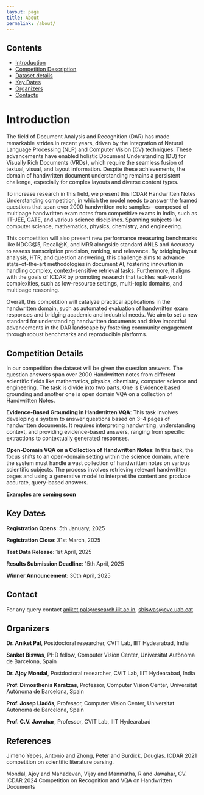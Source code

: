 ```yaml
---
layout: page
title: About
permalink: /about/
---
```



## Contents

- [Introduction](#introduction)
- [Competition Description](#competition-details)
- [Dataset details](#accepted-posts)
- [Key Dates](#competition-updates)
- [Organizers](#organizers)
- [Contacts](#contact)

# Introduction

The field of Document Analysis and Recognition (DAR) has made remarkable strides in recent years, driven by the integration of Natural Language Processing (NLP) and Computer Vision (CV) techniques. These advancements have enabled holistic Document Understanding (DU) for Visually Rich Documents (VRDs), which require the seamless fusion of textual, visual, and layout information. Despite these achievements, the domain of handwritten document understanding remains a persistent challenge, especially for complex layouts and diverse content types.

To increase research in this field, we present this ICDAR Handwritten Notes Understanding competition, in which the model needs to answer the framed questions that span over 2000 handwritten note samples—composed of multipage handwritten exam notes from competitive exams in India, such as IIT-JEE, GATE, and various science disciplines. Spanning subjects like computer science, mathematics, physics, chemistry, and engineering. 

This competition will also present new performance measuring benchmarks like NDCG@5, Recall@K, and MRR alongside standard ANLS and Accuracy to assess transcription precision, ranking, and relevance. By bridging layout analysis, HTR, and question answering, this challenge aims to advance state-of-the-art methodologies in document AI, fostering innovation in handling complex, context-sensitive retrieval tasks. Furthermore, it aligns with the goals of ICDAR by promoting research that tackles real-world complexities, such as low-resource settings, multi-topic domains, and multipage reasoning.

Overall, this competition will catalyze practical applications in the handwritten domain, such as automated evaluation of handwritten exam responses and bridging academic and industrial needs. We aim to set a new standard for understanding handwritten documents and drive impactful advancements in the DAR landscape by fostering community engagement through robust benchmarks and reproducible platforms.

## Competition Details

In our competition the dataset will be given the question answers. The question answers span over 2000 Handwritten notes from different scientific fields like mathematics, physics, chemistry, computer science and engineering. The task is divide into two parts. One is Evidence based grounding and another one is open domain VQA on a collection of Handwritten Notes.

**Evidence-Based Grounding in Handwritten VQA**: This task involves developing a system to answer questions based on 3–4 pages of handwritten documents. It requires interpreting handwriting, understanding context, and providing evidence-based answers, ranging from specific extractions to contextually generated responses.

**Open-Domain VQA on a Collection of Handwritten Notes**: In this task, the focus shifts to an open-domain setting within the science domain, where the system must handle a vast collection of handwritten notes on various scientific subjects. The process involves retrieving relevant handwritten pages and using a generative model to interpret the content and produce accurate, query-based answers.


**Examples are coming soon**



## Key Dates

**Registration Opens**: 5th January, 2025

**Registration Close**: 31st March, 2025

**Test Data Release**: 1st April, 2025

**Results Submission Deadline**: 15th April, 2025

**Winner Announcement**: 30th April, 2025



## Contact

For any query contact aniket.pal@research.iiit.ac.in, sbiswas@cvc.uab.cat

## Organizers

**Dr. Aniket Pal**, Postdoctoral researcher, CVIT Lab, IIIT Hydearabad, India

**Sanket Biswas**, PHD fellow, Computer Vision Center, Universitat Autònoma de Barcelona, Spain

**Dr. Ajoy Mondal**, Postdoctoral researcher, CVIT Lab, IIIT Hydearabad, India

**Prof. Dimosthenis Karatzas**, Professor, Computer Vision Center, Universitat Autònoma de Barcelona, Spain

**Prof. Josep Lladós**, Professor, Computer Vision Center, Universitat Autònoma de Barcelona, Spain

**Prof. C.V. Jawahar**, Professor, CVIT Lab, IIIT Hydearabad


## References

<a name="Litt">Jimeno Yepes, Antonio and Zhong, Peter and Burdick, Douglas. ICDAR 2021 competition on scientific literature parsing.</a>

<a name="Litt">Mondal, Ajoy and Mahadevan, Vijay and Manmatha, R and Jawahar, CV. ICDAR 2024 Competition on Recognition and VQA on Handwritten Documents </a>



